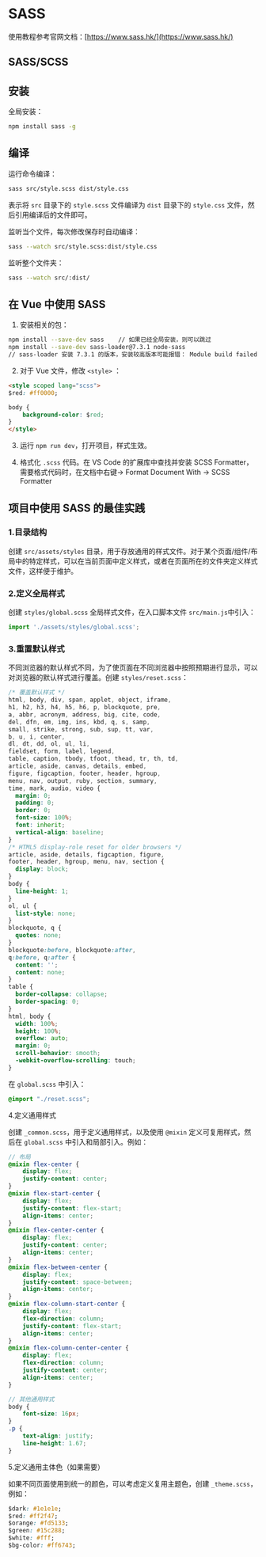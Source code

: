 # SASS

使用教程参考官网文档：[https://www.sass.hk/](https://www.sass.hk/)

## SASS/SCSS

## 安装

全局安装：

```bash
npm install sass -g
```

## 编译

运行命令编译：

```bash
sass src/style.scss dist/style.css
```
表示将 `src` 目录下的 `style.scss` 文件编译为 `dist` 目录下的 `style.css` 文件，然后引用编译后的文件即可。

监听当个文件，每次修改保存时自动编译：

```bash
sass --watch src/style.scss:dist/style.css
```

监听整个文件夹：

```bash
sass --watch src/:dist/
```

## 在 Vue 中使用 SASS

1. 安装相关的包：

```bash
npm install --save-dev sass    // 如果已经全局安装，则可以跳过
npm install --save-dev sass-loader@7.3.1 node-sass
// sass-loader 安装 7.3.1 的版本，安装较高版本可能报错： Module build failed: TypeError: this.getResolve is not a function
```

2. 对于 Vue 文件，修改 `<style>` ：
```html
<style scoped lang="scss">
$red: #ff0000;

body {
    background-color: $red;
}
</style>
```

3. 运行 `npm run dev`，打开项目，样式生效。

4. 格式化 `.scss` 代码。在 VS Code 的扩展库中查找并安装 SCSS Formatter，需要格式代码时，在文档中右键-> Format Document With -> SCSS Formatter

## 项目中使用 SASS 的最佳实践

### 1.目录结构

创建 `src/assets/styles` 目录，用于存放通用的样式文件。对于某个页面/组件/布局中的特定样式，可以在当前页面中定义样式，或者在页面所在的文件夹定义样式文件，这样便于维护。

### 2.定义全局样式

创建 `styles/global.scss` 全局样式文件，在入口脚本文件 `src/main.js`中引入：

```js
import './assets/styles/global.scss';
```

### 3.重置默认样式

不同浏览器的默认样式不同，为了使页面在不同浏览器中按照预期进行显示，可以对浏览器的默认样式进行覆盖。创建 `styles/reset.scss`：

```scss
/* 覆盖默认样式 */
html, body, div, span, applet, object, iframe,
h1, h2, h3, h4, h5, h6, p, blockquote, pre,
a, abbr, acronym, address, big, cite, code,
del, dfn, em, img, ins, kbd, q, s, samp,
small, strike, strong, sub, sup, tt, var,
b, u, i, center,
dl, dt, dd, ol, ul, li,
fieldset, form, label, legend,
table, caption, tbody, tfoot, thead, tr, th, td,
article, aside, canvas, details, embed,
figure, figcaption, footer, header, hgroup,
menu, nav, output, ruby, section, summary,
time, mark, audio, video {
  margin: 0;
  padding: 0;
  border: 0;
  font-size: 100%;
  font: inherit;
  vertical-align: baseline;
}
/* HTML5 display-role reset for older browsers */
article, aside, details, figcaption, figure,
footer, header, hgroup, menu, nav, section {
  display: block;
}
body {
  line-height: 1;
}
ol, ul {
  list-style: none;
}
blockquote, q {
  quotes: none;
}
blockquote:before, blockquote:after,
q:before, q:after {
  content: '';
  content: none;
}
table {
  border-collapse: collapse;
  border-spacing: 0;
}
html, body {
  width: 100%;
  height: 100%;
  overflow: auto;
  margin: 0;
  scroll-behavior: smooth;
  -webkit-overflow-scrolling: touch;
}
```

在 `global.scss` 中引入：

```scss
@import "./reset.scss";
```

4.定义通用样式

创建 `_common.scss`，用于定义通用样式，以及使用 `@mixin` 定义可复用样式，然后在 `global.scss` 中引入和局部引入。例如：

```scss
// 布局
@mixin flex-center {
    display: flex;
    justify-content: center;
}
@mixin flex-start-center {
    display: flex;
    justify-content: flex-start;
    align-items: center;
}
@mixin flex-center-center {
    display: flex;
    justify-content: center;
    align-items: center;
}
@mixin flex-between-center {
    display: flex;
    justify-content: space-between;
    align-items: center;
}
@mixin flex-column-start-center {
    display: flex;
    flex-direction: column;
    justify-content: flex-start;
    align-items: center;
}
@mixin flex-column-center-center {
    display: flex;
    flex-direction: column;
    justify-content: center;
    align-items: center;
}

// 其他通用样式
body {
    font-size: 16px;
}
.p {
    text-align: justify;
    line-height: 1.67;
}
```

5.定义通用主体色（如果需要）

如果不同页面使用到统一的颜色，可以考虑定义复用主题色，创建 `_theme.scss`，例如：

```css
$dark: #1e1e1e;
$red: #ff2f47;
$orange: #fd5133;
$green: #15c288;
$white: #fff;
$bg-color: #ff6743;
```